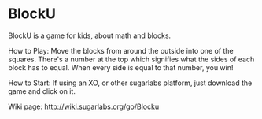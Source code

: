 BlockU
======
BlockU is a game for kids, about math and blocks.

How to Play:
Move the blocks from around the outside into one of the squares. There's a number at the top which signifies what the sides of each block has to equal. When every side is equal to that number, you win! 

How to Start:
If using an XO, or other sugarlabs platform, just download the game and click on it. 

Wiki page:
http://wiki.sugarlabs.org/go/Blocku
